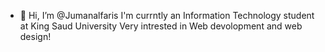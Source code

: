 - 👋 Hi, I’m @Jumanalfaris
I'm currntly an Information Technology student at King Saud University 
Very intrested in Web devolopment and web design!


<!---
Jumanalfaris/Jumanalfaris is a ✨ special ✨ repository because its `README.md` (this file) appears on your GitHub profile.
You can click the Preview link to take a look at your changes.
--->
